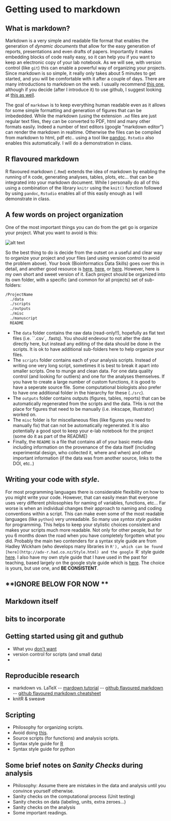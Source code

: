 # Getting used to markdown

## What is markdown?

Markdown is a very simple and readable file format that enables the generation of *dynamic documents* that allow for the easy generation of reports, presentations and even drafts of papers. Importantly it makes embedding blocks of code really easy, so it can help you if you want to keep an electronic copy of your lab notebook. As we will see, with version control (like `git`) this can enable a powerful way of organizing your projects.  Since markdown is so simple, it really only takes about 5 minutes to get started, and you will be comfortable with it after a couple of days. There are many introductions to markdown on the web. I usually recommend [this one](https://daringfireball.net/projects/markdown/basics), although if you decide (after I introduce it) to use github, I suggest looking at [this as well](https://help.github.com/articles/markdown-basics/).

The goal of `markdown` is to keep everything human readable even as it allows for some simple formatting and generation of figures that can be imbededded. While the markdown (using the extension `.md` files are just regular text files, they can be converted to PDF, html and many other formats easily. Indeed a number of text editors (google "markdown editor") can render the markdown in realtime. Otherwise the files can be compiled from markdown to html, pdf etc.. using a tool like [pandoc](http://pandoc.org/).  `Rstudio` also enables this automatically. I will do a demonstration in class.

## R flavoured markdown
R flavoured markdown (`.Rmd`) extends the idea of markdown by enabling the running of `R` code, generating analyses, tables, plots, etc... that can be integrated into your markdown document. While I personally do all of this using a combination of the library `knitr` using the `knit()` function followed by using `pandoc`, `Rstudio` enables all of this easily enough as I will demonstrate in class.

## A few words on project organization

One of the most important things you can do from the get go is organize your project. What you want to avoid is this:

![alt text](http://www.phdcomics.com/comics/archive/phd052810s.gif "PhD Comics 1323, Copyright Jorge Cham")

So the best thing to do is decide from the outset on a useful and clear way to organize your project and your files (and using version control to avoid the problem above). Your book (Bioinformatics Data Skills) goes over this in detail, and another good resource is [here](http://journals.plos.org/ploscompbiol/article?id=10.1371/journal.pcbi.1000424), [here](http://nicercode.github.io/blog/2013-04-05-projects/), or [here](http://www.carlboettiger.info/2012/05/06/research-workflow.html). However, here is my own short and sweet version of it. Each project should be organized into its own folder, with a specific (and common for all projects) set of sub-folders:

```bash
/ProjectName
  ./data
  ./scripts
  ./outputs
  ./misc
  ./manuscript
  README
```

- The `data` folder contains the raw data (read-only!!), hopefully as flat text files (i.e. ``.csv`, .fastq). You should endevour to not alter the data directly here, but instead any editing of the data should be done in the scripts. It is ok to have additional sub-folders here to help organize your files.
- The `scripts` folder contains each of your analysis scripts. Instead of writing one very long script, sometimes it is best to break it apart into smaller scripts. One to munge and clean data. For one data quality control (and looking for outliers) and one for the analyses themselves. If you have to create a large number of custom functions, it is good to have a seperate source file. Some computational biologists also prefer to have one additional folder in the hierarchy for these (`./src`).
- The `outputs` folder contains outputs (figures, tables, reports) that can be automatically regenerated from the scripts and the data. THis is not the place for figures that need to be manually (i.e. inkscape, Illustrator) worked on.
- The `misc` folder is for miscellaneous files (like figures you need to manually fix) that can not be automatically regenerated. It is also potentially a good spot to keep your e-lab notebook for the project (some do it as part of the README)
- Finally, the `README` is a file that contains all of your basic meta-data including information on the provenance of the data itself (including experimental design, who collected it, where and when) and other important information (if the data was from another source, links to the DOI, etc..)

## Writing your code with *style*.

For most programming languages there is considerable flexibility on how to you might write your code. However, that can easily mean that everyone uses very different philosophies for naming of variables, functions, etc... Far worse is when an individual changes their approach to naming and coding conventions within a script. This can make even some of the most readable languages (like `python`) very unreadable. So many use *syntax style guides* for programming. This helps to keep your stylistic choices consistent and makes your scripts much more readable. Not only for other people, but for you 6 months down the road when you have completely forgotten what you did. Probably the main two contenders for a syntax style guide are from Hadley Wickham (who develops many libraries in `R'), which can be found [here](http://adv-r.had.co.nz/Style.html) and the google `R` style guide [here](https://google.github.io/styleguide/Rguide.xml). I also have my own style guide that I have used in the past for teaching, based largely on the google style guide which is [here](https://msu.edu/~idworkin/ZOL851_style_guide.html). The choice is yours, but use one, and **BE CONSISTENT**.


## **IGNORE BELOW FOR NOW **

## Markdown itself

## bits to incorporate
## Getting started using git and guthub
- What you [don't want](http://www.phdcomics.com/comics/archive.php?comicid=382)
- version control for scripts (and small data)
- 

## Reproducible research
- markdown vs. LaTeX
-- [mardown tutorial](http://daringfireball.net/projects/markdown/)
-- [github flavoured markdown](https://help.github.com/articles/github-flavored-markdown)
-- [github flavoured markdown cheatsheet](https://github.com/adam-p/markdown-here/wiki/Markdown-Cheatsheet)
- knitR & sweave

## Scripting
- Philosophy for organizing scripts.
- Avoid doing [this](http://www.phdcomics.com/comics/archive.php?comicid=1323). 
- Source scripts (for functions) and analysis scripts.
- Syntax style guide for [R](https://www.msu.edu/~idworkin/ZOL851_style_guide.html)
- Syntax style guide for python

## Some brief notes on *Sanity Checks* during analysis
- Philosophy: Assume there are mistakes in the data and analysis until you convince yourself otherwise.
- Sanity checks on the computational process (Unit testing)
- Sanity checks on data (labeling, units, extra zeroes...)
- Sanity checks on the analysis
- Some important readings.
